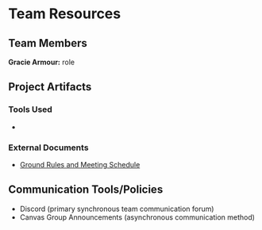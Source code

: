 # Team Resources
## Team Members
**Gracie Armour:** role

## Project Artifacts
### Tools Used
- 

### External Documents
- [Ground Rules and Meeting Schedule](https://oregonstateuniversity-my.sharepoint.com/:w:/g/personal/onuky_oregonstate_edu/EYtlb_S7w1RJn9B_v6VuXtEBGSTquZhR_pU3FNlcSECJMw?e=BnNOMd)

## Communication Tools/Policies
- Discord (primary synchronous team communication forum)
- Canvas Group Announcements (asynchronous communication method)
